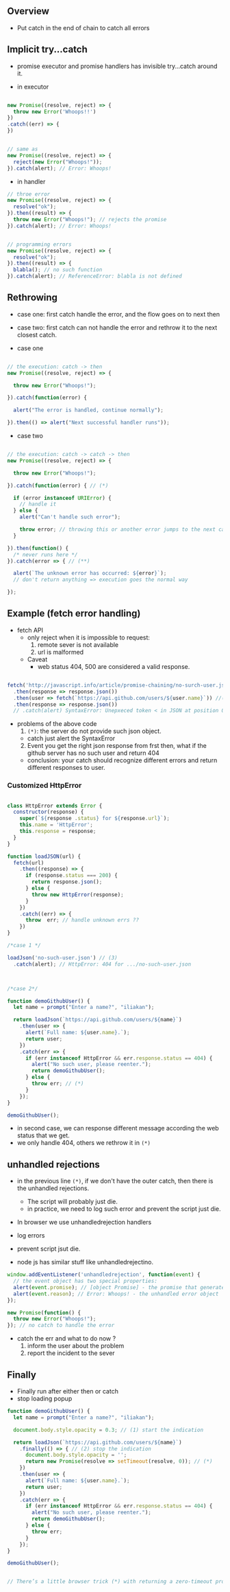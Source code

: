 ## Overview
 * Put catch in the end of chain to catch all errors

## Implicit try...catch
* promise executor and promise handlers has invisible try...catch around it.


* in executor

```js

new Promise((resolve, reject) => {
  throw new Error('Whoops!!')
})
.catch((err) => {
})


// same as
new Promise((resolve, reject) => {
  reject(new Error("Whoops!"));
}).catch(alert); // Error: Whoops!

```

* in handler

```js
// throe error
new Promise((resolve, reject) => {
  resolve("ok");
}).then((result) => {
  throw new Error("Whoops!"); // rejects the promise
}).catch(alert); // Error: Whoops!


// programming errors
new Promise((resolve, reject) => {
  resolve("ok");
}).then((result) => {
  blabla(); // no such function
}).catch(alert); // ReferenceError: blabla is not defined

```

## Rethrowing
* case one: first catch handle the error, and the flow goes on to next then
* case two: first catch can not handle the error and rethrow it to the next closest catch.


* case one

```js

// the execution: catch -> then
new Promise((resolve, reject) => {

  throw new Error("Whoops!");

}).catch(function(error) {

  alert("The error is handled, continue normally");

}).then(() => alert("Next successful handler runs"));

```


* case two

```js

// the execution: catch -> catch -> then
new Promise((resolve, reject) => {

  throw new Error("Whoops!");

}).catch(function(error) { // (*)

  if (error instanceof URIError) {
    // handle it
  } else {
    alert("Can't handle such error");

    throw error; // throwing this or another error jumps to the next catch
  }

}).then(function() {
  /* never runs here */
}).catch(error => { // (**)

  alert(`The unknown error has occurred: ${error}`);
  // don't return anything => execution goes the normal way

});

```


## Example (fetch error handling)
* fetch API
  * only reject when it is impossible to request:
    1. remote sever is not available
    2. url is malformed
  * Caveat
    * web status 404, 500 are considered a valid response.


```js

fetch('http://javascript.info/article/promise-chaining/no-surch-user.json') // (*)
  .then(response => response.json())
  .then(user => fetch(`https://api.github.com/users/${user.name}`)) //(**)
  .then(response => response.json())
  // .catch(alert) SyntaxError: Unepxeced token < in JSON at position 0;

```

* problems of the above code
  1. `(*)`: the server do not provide such json object.
    * catch just alert the SyntaxError
  2. Event you get the right json response from frst then, what if the github server has no such user and return 404
  * conclusion: your catch should recognize different errors and return different responses to user.


### Customized HttpError


```js

class HttpError extends Error {
  constructor(response) {
    super(`${response .status} for ${response.url}`);
    this.name = 'HttpError';
    this.response = response;
  }  
}

function loadJSON(url) {
  fetch(url)
    .then((response) => {
      if (response.status === 200) {
        return response.json();
      } else {
        throw new HttpError(response);
      }
    })
    .catch((err) => {
      throw  err; // handle unknown errs ??
    })
}

/*case 1 */

loadJson('no-such-user.json') // (3)
  .catch(alert); // HttpError: 404 for .../no-such-user.json



/*case 2*/

function demoGithubUser() {
  let name = prompt("Enter a name?", "iliakan");

  return loadJson(`https://api.github.com/users/${name}`)
    .then(user => {
      alert(`Full name: ${user.name}.`);
      return user;
    })
    .catch(err => {
      if (err instanceof HttpError && err.response.status == 404) {
        alert("No such user, please reenter.");
        return demoGithubUser();
      } else {
        throw err; // (*)
      }
    });
}

demoGithubUser();

```

* in second case, we can response different message according the web status that we get.
* we only handle 404, others we rethrow it in `(*)`


## unhandled rejections
* in the previous line `(*)`, if we don't have the outer catch, then there is the unhandled rejections.
  * The script will probably just die.
  * in practice, we need to log such error and prevent the script just die.

*  In browser we use unhandledrejection handlers
  * log errors
  * prevent script jsut die.
  * node js has similar stuff like unhandledrejectino.


```js
window.addEventListener('unhandledrejection', function(event) {
  // the event object has two special properties:
  alert(event.promise); // [object Promise] - the promise that generated the error
  alert(event.reason); // Error: Whoops! - the unhandled error object
});

new Promise(function() {
  throw new Error("Whoops!");
}); // no catch to handle the error

```

* catch the err and what to do now ?
  1. inform the user about the problem
  2. report the incident to the sever


## Finally

* Finally run after either then or catch
* stop loading popup

```js
function demoGithubUser() {
  let name = prompt("Enter a name?", "iliakan");

  document.body.style.opacity = 0.3; // (1) start the indication

  return loadJson(`https://api.github.com/users/${name}`)
    .finally(() => { // (2) stop the indication
      document.body.style.opacity = '';
      return new Promise(resolve => setTimeout(resolve, 0)); // (*)
    })
    .then(user => {
      alert(`Full name: ${user.name}.`);
      return user;
    })
    .catch(err => {
      if (err instanceof HttpError && err.response.status == 404) {
        alert("No such user, please reenter.");
        return demoGithubUser();
      } else {
        throw err;
      }
    });
}

demoGithubUser();


// There’s a little browser trick (*) with returning a zero-timeout promise from finally. That’s because some browsers (like Chrome) need “a bit time” outside promise handlers to paint document changes. So it ensures that the indication is visually stopped before going further on the chain.

```
